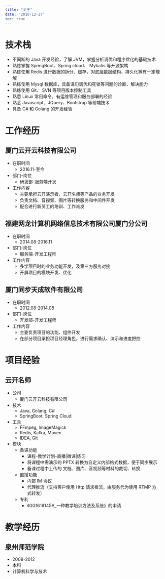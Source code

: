 ```yaml
---
title: "关于"
date: "2018-12-27"
toc: true
---
```



# 技术栈
- 不间断的 Java 开发经验，了解 JVM，掌握分析调优和程序优化的基础技术
- 熟练掌握 SpringBoot、Spring cloud、 Mybatis 等开源架构
- 熟练使用 Redis 进行数据的拆分、缓存，对底层数据结构、持久化等有一定理解
- 熟练使用 Mysql 数据库，具备语句调优和死锁等问题的诊断、解决能力
- 熟练使用 Git、 SVN 等项目版本控制工具
- 熟悉 Linux 常用命令，有运维管理和服务部署的经验
- 熟悉 Javascript、JQuery、Bootstrap 等前端技术
- 具备 C# 和 Golang 的开发经验

# 工作经历
## 厦门云开云科技有限公司
- 在职时间
	- 2016.11-至今
- 部门-岗位
	- 研发部-服务端开发
- 工作内容	
	- 主要承担云开演示者、云开名师等产品的业务开发
	- 负责文档、音视频、图片等转换服务和中间件开发
	- 配合进行新员工的培训、工作派发

## 福建网龙计算机网络信息技术有限公司厦门分公司
- 在职时间
	- 2014.08-2016.11
- 部门-岗位
	- 服务端-开发工程师
- 工作内容	
	- 多学项目时的业务功能开发，及第三方服务对接
	- 开屏项目的模块开发、优化

## 厦门同步天成软件有限公司
- 在职时间
	- 2012.08-2014.08
- 部门-岗位
	- 开发部-开发工程师
- 工作内容	
	- 主要负责项目的功能、组件开发
	- 在部分项目承担项目经理角色，进行需求确认、演示和进度把控

# 项目经验

## 云开名师
- 公司
    - 厦门云开云科技有限公司
- 技术
    - Java, Golang, C#
    - SpringBoot, Spring Cloud
- 工具
    - FFmpeg, ImageMagick
    - Redis, Kafka, Maven
    - IDEA, Git
- 模块
    - 备课功能
        - 课程-教学计划-直播|微课|练习
        - 将课程中需演示的 PPTX 转换为自定义内部格式数据，便于同步展示
        - 备课过程中上传的 文档、图片、音视频等材料的裁切、转换
    - 直播功能
        - 内部 IM 协议
        - 代理推流（支持客户使用 Http 请求推流，由服务代为使用 RTMP 方式转发）
    - 专利
        - 《GG1618145A_一种教学培训方法及系统》的申请

# 教学经历
## 泉州师范学院
- 2008-2012
- 本科
- 计算机科学与技术